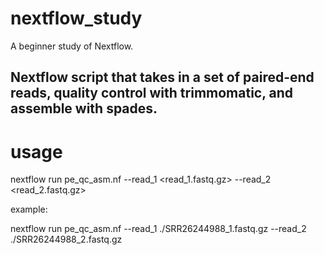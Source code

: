 # nextflow_study
A beginner study of Nextflow.

Nextflow script that takes in a set of paired-end reads, quality control with trimmomatic, and assemble with spades.
---
# usage

nextflow run pe_qc_asm.nf --read_1 <read_1.fastq.gz> --read_2 <read_2.fastq.gz>

example:

nextflow run pe_qc_asm.nf --read_1 ./SRR26244988_1.fastq.gz --read_2 ./SRR26244988_2.fastq.gz
